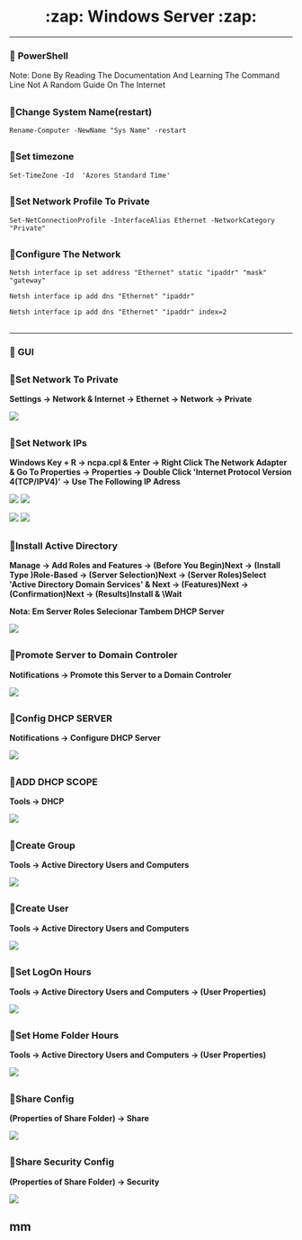 <h1 align="center">:zap: Windows Server :zap:</h1>

- - -

### :large_blue_diamond: **PowerShell**
Note: Done By Reading The Documentation And Learning The Command Line Not A Random Guide On The Internet
##

### :small_orange_diamond:**Change System Name**(restart)
```shell
Rename-Computer -NewName "Sys Name" -restart
```

##

### :small_orange_diamond:**Set timezone**
```shell
Set-TimeZone -Id  'Azores Standard Time'
```

##

### :small_orange_diamond:**Set Network Profile To Private**
```shell
Set-NetConnectionProfile -InterfaceAlias Ethernet -NetworkCategory "Private"
```

##

### :small_orange_diamond:**Configure The Network**
```shell
Netsh interface ip set address "Ethernet" static "ipaddr" "mask" "gateway"
```
```shell
Netsh interface ip add dns "Ethernet" "ipaddr"
```
```shell
Netsh interface ip add dns "Ethernet" "ipaddr" index=2
```

##

- - -

### :large_blue_diamond: **GUI**

##

### :small_orange_diamond:**Set Network To Private**

**Settings -> Network & Internet -> Ethernet -> Network -> Private**

![](gifs/Network_to_Private.gif)

##

### :small_orange_diamond:**Set Network IPs**
**Windows Key + R -> ncpa.cpl & Enter -> Right Click The Network Adapter & Go To Properties -> Properties -> Double Click 'Internet Protocol Version 4(TCP/IPV4)' -> Use The Following IP Adress**

![](gifs/W+R_ncpa.cpl.gif)
![](gifs/Ethernet_Properties.gif)

![](gifs/IPV4_Properties.gif)
![](gifs/server_ip.gif)

##

### :small_orange_diamond:Install Active Directory
**Manage -> Add Roles and Features -> (Before You Begin)Next -> (Install Type )Role-Based -> (Server Selection)Next -> (Server Roles)Select 'Active Directory Domain Services' & Next -> (Features)Next -> (Confirmation)Next -> (Results)Install & \Wait**

**Nota: Em Server Roles Selecionar Tambem DHCP Server**

![](gifs/roles_and_features.gif)

##

### :small_orange_diamond:Promote Server to Domain Controler
**Notifications -> Promote this Server to a Domain Controler**

![](gifs/promote_server.gif)

##

### :small_orange_diamond:Config DHCP SERVER
**Notifications -> Configure DHCP Server**

![](gifs/dhcp_setup.gif)

##

### :small_orange_diamond:ADD DHCP SCOPE
**Tools -> DHCP**

![](gifs/scope_create.gif)

##

### :small_orange_diamond:Create Group
**Tools -> Active Directory Users and Computers**

![](gifs/create_group.gif)

##

### :small_orange_diamond:Create User
**Tools -> Active Directory Users and Computers**

![](gifs/create_user.gif)

##

### :small_orange_diamond:Set LogOn Hours
**Tools -> Active Directory Users and Computers -> (User Properties)**

![](gifs/logonhours.gif)

##

### :small_orange_diamond:Set Home Folder Hours
**Tools -> Active Directory Users and Computers -> (User Properties)**

![](gifs/user_home_folder.gif)

##

### :small_orange_diamond:Share Config
**(Properties of Share Folder) -> Share**

![](gifs/folder_share.gif)

##

### :small_orange_diamond:Share Security Config
**(Properties of Share Folder) -> Security**

![](gifs/permissions.gif)

##

mm
---
